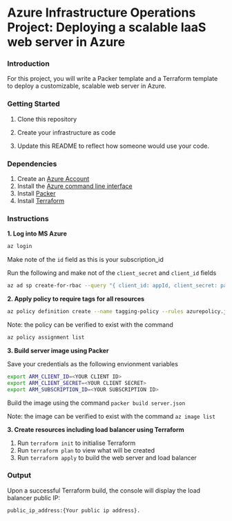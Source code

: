 # Azure Infrastructure Operations Project: Deploying a scalable IaaS web server in Azure

### Introduction
For this project, you will write a Packer template and a Terraform template to deploy a customizable, scalable web server in Azure.

### Getting Started
1. Clone this repository

2. Create your infrastructure as code

3. Update this README to reflect how someone would use your code.

### Dependencies
1. Create an [Azure Account](https://portal.azure.com) 
2. Install the [Azure command line interface](https://docs.microsoft.com/en-us/cli/azure/install-azure-cli?view=azure-cli-latest)
3. Install [Packer](https://www.packer.io/downloads)
4. Install [Terraform](https://www.terraform.io/downloads.html)

### Instructions
**1. Log into MS Azure**
```bash 
az login
```

Make note of the `id` field as this is your subscription_id

Run the following and make not of the `client_secret` and `client_id` fields
```bash
az ad sp create-for-rbac --query "{ client_id: appId, client_secret: password, tenant_id: tenant }"
```
**2. Apply policy to require tags for all resources**
```bash 
az policy definition create --name tagging-policy --rules azurepolicy.json
```
 Note: the policy can be verified to exist with the command

```bash 
az policy assignment list
```
**3. Build server image using Packer**

Save your credentials as the following envionment variables
```bash
export ARM_CLIENT_ID=<YOUR CLIENT ID>
export ARM_CLIENT_SECRET=<YOUR CLIENT SECRET>
export ARM_SUBSCRIPTION_ID=<YOUR SUBSCRIPTION ID>
```

Build the image using the command `packer build server.json`

 Note: the image can be verified to exist with the command `az image list`

**3. Create resources including load balancer using Terraform**
1. Run `terraform init` to initialise Terraform
3. Run `terraform plan` to view what will be created
4. Run `terraform apply` to build the web server and load balancer

### Output

Upon a successful Terraform build, the console will display the load balancer public IP: 
```bash
public_ip_address:{Your public ip address}.
```

